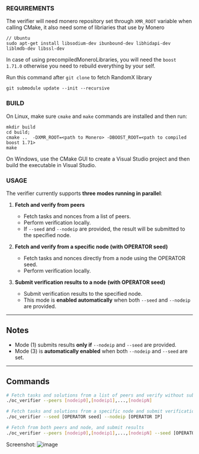 ### REQUIREMENTS

The verifier will need monero repository set through `XMR_ROOT` variable when calling CMake, it also need some of libriaries that use by Monero

```
// Ubuntu
sudo apt-get install libsodium-dev ibunbound-dev libhidapi-dev liblmdb-dev libssl-dev
```

In case of using precompiledMoneroLibraries, you will need the `boost 1.71.0` otherwise you need to rebuild everything by your self.


Run this command after `git clone` to fetch RandomX library
```
git submodule update --init --recursive
```
### BUILD

On Linux, make sure `cmake` and `make` commands are installed and then run:
```
mkdir build
cd build;
cmake ..  -DXMR_ROOT=<path to Monero> -DBOOST_ROOT=<path to compiled boost 1.71>
make
```

On Windows, use the CMake GUI to create a Visual Studio project and then build the executable in Visual Studio.


### USAGE

The verifier currently supports **three modes running in parallel**:

1. **Fetch and verify from peers**
   - Fetch tasks and nonces from a list of peers.
   - Perform verification locally.
   - If `--seed` and `--nodeip` are provided, the result will be submitted to the specified node.

2. **Fetch and verify from a specific node (with OPERATOR seed)**
   - Fetch tasks and nonces directly from a node using the OPERATOR seed.
   - Perform verification locally.

3. **Submit verification results to a node (with OPERATOR seed)**
   - Submit verification results to the specified node.
   - This mode is **enabled automatically** when both `--seed` and `--nodeip` are provided.

---

## Notes

- Mode (1) submits results **only if** `--nodeip` and `--seed` are provided.
- Mode (3) is **automatically enabled** when both `--nodeip` and `--seed` are set.

---

## Commands

```bash
# Fetch tasks and solutions from a list of peers and verify without submitting results
./oc_verifier --peers [nodeip0],[nodeip1],...,[nodeipN]

# Fetch tasks and solutions from a specific node and submit verification results
./oc_verifier --seed [OPERATOR seed] --nodeip [OPERATOR IP]

# Fetch from both peers and node, and submit results
./oc_verifier --peers [nodeip0],[nodeip1],...,[nodeipN] --seed [OPERATOR seed] --nodeip [OPERATOR IP]
```
Screenshot:
![image](https://github.com/user-attachments/assets/c629abc8-afb9-4d05-97c5-487456946774)
